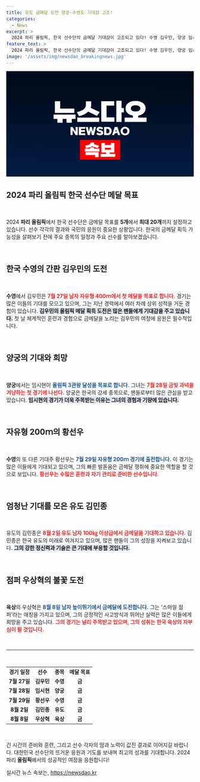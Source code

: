 ```yaml
---
title: 유도 금메달 도전 양궁·수영도 기대감 고조!
categories:
  - News
excerpt: >
  2024 파리 올림픽, 한국 선수단의 금메달 기대감이 고조되고 있다! 수영 김우민, 양궁 임시현 등 스타 선수들의 활약이 예상되는 가운데, 한국은 최소 5개에서 최대 20개의 금메달 획득을 노린다. 선수들의 땀과 응원이 만들어낼 역사적인 순간, 함께 응원하자!
feature_text: >
  2024 파리 올림픽, 한국 선수단의 금메달 기대감이 고조되고 있다! 수영 김우민, 양궁 임시현 등 스타 선수들의 활약이 예상되는 가운데, 한국은 최소 5개에서 최대 20개의 금메달 획득을 노린다. 선수들의 땀과 응원이 만들어낼 역사적인 순간, 함께 응원하자!
image: '/assets/img/newsdao_breakingnews.jpg'
---
```


<p><img src="/assets/img/newsdao_breakingnews.jpg" alt="flaretime 속보" /></p>

<h2 data-ke-size="size26">2024 파리 올림픽 한국 선수단 메달 목표</h2>

<p data-ke-size="size16">&nbsp;</p>

<p>2024 <b>파리 올림픽</b>에서 한국 선수단은 금메달 목표를 <b>5개</b>에서 <b>최대 20개</b>까지 설정하고 있습니다. 선수 각각의 결과와 국민의 응원이 중요한 상황입니다. 한국의 금메달 획득 가능성을 살펴보기 전에 주요 종목의 일정과 주요 선수를 알아보겠습니다.</p>

<p data-ke-size="size16">&nbsp;</p>

<h2 data-ke-size="size26">한국 수영의 간판 김우민의 도전</h2>

<p data-ke-size="size16">&nbsp;</p>

<p><b>수영</b>에서 김우민은 <b><span style="color: #ee2323;">7월 27일 남자 자유형 400ｍ에서 첫 메달을 목표로 합니다.</span></b> 경기는 많은 이들의 기대를 모으고 있으며, 그는 지난 경력에서 여러 차례 상위 성적을 거둔 경험이 있습니다. <b><span style="background-color: #21538527;">김우민의 올림픽 메달 획득 도전은 많은 팬들에게 기대감을 주고 있습니다.</span></b> 첫 날 체계적인 훈련과 경험으로 금메달을 노리는 김우민의 여정에 응원은 필수적입니다. </p>

<p data-ke-size="size16">&nbsp;</p>

<h2 data-ke-size="size26">양궁의 기대와 희망</h2>

<p data-ke-size="size16">&nbsp;</p>

<p><b>양궁</b>에서는 임시현이 <b><span style="color: #1a5490;">올림픽 3관왕 달성을 목표로 합니다.</span></b> 그녀는 <b><span style="color: #ee2323;">7월 28일 금빛 과녁을 겨냥하는 첫 경기에 나선다.</span></b> 양궁은 한국의 강세 종목으로, 팬들로부터 많은 관심을 받고 있습니다. <b><span style="background-color: #21538527;">임시현의 경기가 더욱 주목받는 이유는 그녀의 경험과 기량에 있습니다.</span></b> </p>

<p data-ke-size="size16">&nbsp;</p>

<h2 data-ke-size="size26">자유형 200ｍ의 황선우</h2>

<p data-ke-size="size16">&nbsp;</p>

<p><b>수영</b>의 또 다른 기대주 황선우는 <b><span style="color: #1a5490;">7월 29일 자유형 200ｍ 경기에 출전합니다.</span></b> 이 경기는 많은 이들에게 기대되고 있으며, 그의 빠른 발돋움은 금메달 쟁취에 중요한 역할을 할 것으로 보입니다. <b><span style="color: #ee2323;">황선우는 수많은 훈련과 자기 관리로 준비한 선수입니다.</span></b> </p>

<p data-ke-size="size16">&nbsp;</p>

<h2 data-ke-size="size26">엄청난 기대를 모은 유도 김민종</h2>

<p data-ke-size="size16">&nbsp;</p>

<p>유도의 김민종은 <b><span style="color: #ee2323;">8월 2일 유도 남자 100㎏ 이상급에서 금메달을 기대하고 있습니다.</span></b> 김민종은 한국 유도의 미래로 여겨지고 있으며, 많은 팬들이 그의 성장을 지켜보고 있습니다. <b><span style="background-color: #21538527;">그의 강한 정신력과 기술은 큰 기대에 부응할 것입니다.</span></b> </p>

<p data-ke-size="size16">&nbsp;</p>

<h2 data-ke-size="size26">점퍼 우상혁의 불꽃 도전</h2>

<p data-ke-size="size16">&nbsp;</p>

<p><b>육상</b>의 우상혁은 <b><span style="color: #1a5490;">8월 8일 남자 높이뛰기에서 금메달에 도전합니다.</span></b> 그는 '스마일 점퍼'라는 애칭을 가지고 있으며, 그의 긍정적인 사고방식과 뛰어난 실력은 많은 이들에게 희망을 주고 있습니다. <b><span style="color: #ee2323;">그의 경기는 널리 주목받고 있으며, 그의 성취는 한국 육상의 자부심이 될 것입니다.</span></b></p>

<p data-ke-size="size16">&nbsp;</p>

<hr>

<p data-ke-size="size16">&nbsp;</p>

<table style="width: 100%; border-collapse: collapse;">
    <tr>
        <td style="text-align: center; height: 17px;"><b>경기 일정</b></td>
        <td style="text-align: center; height: 17px;"><b>선수</b></td>
        <td style="text-align: center; height: 17px;"><b>종목</b></td>
        <td style="text-align: center; height: 17px;"><b>메달 목표</b></td>
    </tr>
    <tr>
        <td style="text-align: center; height: 17px;"><b>7월 27일</b></td>
        <td style="text-align: center; height: 17px;"><b>김우민</b></td>
        <td style="text-align: center; height: 17px;"><b>수영</b></td>
        <td style="text-align: center; height: 17px;"><b>금</b></td>
    </tr>
    <tr>
        <td style="text-align: center; height: 17px;"><b>7월 28일</b></td>
        <td style="text-align: center; height: 17px;"><b>임시현</b></td>
        <td style="text-align: center; height: 17px;"><b>양궁</b></td>
        <td style="text-align: center; height: 17px;"><b>금</b></td>
    </tr>
    <tr>
        <td style="text-align: center; height: 17px;"><b>7월 29일</b></td>
        <td style="text-align: center; height: 17px;"><b>황선우</b></td>
        <td style="text-align: center; height: 17px;"><b>수영</b></td>
        <td style="text-align: center; height: 17px;"><b>금</b></td>
    </tr>
    <tr>
        <td style="text-align: center; height: 17px;"><b>8월 2일</b></td>
        <td style="text-align: center; height: 17px;"><b>김민종</b></td>
        <td style="text-align: center; height: 17px;"><b>유도</b></td>
        <td style="text-align: center; height: 17px;"><b>금</b></td>
    </tr>
    <tr>
        <td style="text-align: center; height: 17px;"><b>8월 8일</b></td>
        <td style="text-align: center; height: 17px;"><b>우상혁</b></td>
        <td style="text-align: center; height: 17px;"><b>육상</b></td>
        <td style="text-align: center; height: 17px;"><b>금</b></td>
    </tr>
</table>

<p data-ke-size="size16">&nbsp;</p>

<p>긴 시간의 준비와 훈련, 그리고 선수 각자의 땀과 노력이 값진 결과로 이어지길 바랍니다. 대한민국 선수단의 뜨거운 응원과 기도를 보내며 최고의 성과를 기대합니다. 2024 파리 <b>올림픽</b>에서의 성공적인 여정을 응원합니다!</p>
실시간 뉴스 속보는, <a href="https://newsdao.kr" rel="dofollow">https://newsdao.kr</a>


